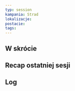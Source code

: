 ```yaml
---
typ: session
kampania: Strad
lokalizacje: 
postacie: 
tags: 
---
```

## W skrócie


## Recap ostatniej sesji

## Log
